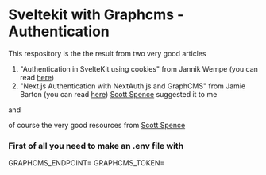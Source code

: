 # Sveltekit with Graphcms - Authentication

This respository is the the result from two very good articles 

1. "Authentication in SvelteKit using cookies" from Jannik Wempe (you can read [here](https://blog.logrocket.com/authentication-sveltekit-using-cookies/))
2. "Next.js Authentication with NextAuth.js and GraphCMS" from Jamie Barton (you can read [here](https://graphcms.com/blog/nextjs-authenticaton-with-nextauth-and-graphcms))
    [Scott Spence](https://scottspence.com/) suggested it to me

and 

  of course the very good resources from [Scott Spence](https://scottspence.com/) 

### First of all you need to make an .env file with
  
  GRAPHCMS_ENDPOINT=
  GRAPHCMS_TOKEN=

